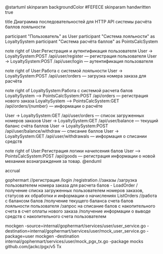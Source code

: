 @startuml
skinparam backgroundColor #FEFECE
skinparam handwritten true

title Диаграмма последовательностей для HTTP API системы расчёта баллов лояльности

participant "Пользователь" as User
participant "Система лояльности" as LoyaltySystem
participant "Система расчёта баллов" as PointsCalcSystem

note right of User:Регистрация и аутентификация пользователя
User -> LoyaltySystem:POST /api/user/register — регистрация пользователя
User -> LoyaltySystem:POST /api/user/login — аутентификация пользователя

note right of User:Работа с системой лояльности
User -> LoyaltySystem:POST /api/user/orders — загрузка номера заказа для расчёта

note right of LoyaltySystem:Работа с системой расчета балов
LoyaltySystem --> PointsCalcSystem:POST /api/orders — регистрация нового заказа
LoyaltySystem --> PointsCalcSystem:GET /api/orders/{number} — информации о расчёте 

User -> LoyaltySystem:GET /api/user/orders — список загруженных номеров заказов
User -> LoyaltySystem:GET /api/user/balance — текущий баланс счёта баллов
User -> LoyaltySystem:POST /api/user/balance/withdraw — списание баллов
User -> LoyaltySystem:GET /api/user/withdrawals — информация о списании средств

note right of User:Регистрация логики начилсения балов
User --> PointsCalcSystem:POST /api/goods — регистрация информации о новой механике вознаграждения за товар.
@enduml


accrual

gophermart
    //регистрация
        /login
        /registration
    //заказы
        /загрузка пользователем номера заказа для расчета балов - LoadOrder
        /получение списка загруженных пользователем номеров заказов, статусов их обработки и информации о начислениях ListOrders
    //работа с балансом балов
        /получение текущего баланса счета балов лояльности пользователя
        /запрос на списание балов с накопительного счета в счет оплаты нового заказа
        /получение информации о выводе средств с накопительного счета пользователем


mockgen -source=internal/gophermart/services/user/user_service.go -destination=internal/gophermart/services/user/mock_user_service.go -package=user
mockgen -destination internal/gophermart/services/user/mock_pgx_tx.go -package mocks github.com/jackc/pgx/v5 Tx




